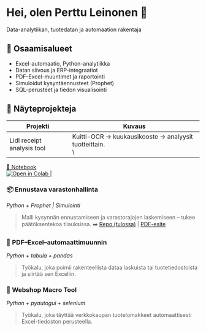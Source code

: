 # Hei, olen Perttu Leinonen 👋  
Data-analytiikan, tuotedatan ja automaation rakentaja

## 🔧 Osaamisalueet
- Excel-automaatio, Python-analytiikka
- Datan siivous ja ERP-integraatiot
- PDF-Excel-muuntimet ja raportointi
- Simuloidut kysyntäennusteet (Prophet)
- SQL-perusteet ja tiedon visualisointi

## 🧩 Näyteprojekteja

| Projekti | Kuvaus |
| -------- | ------ |
| Lidl receipt analysis tool | Kuitti-OCR → kuukausikooste → analyysit tuotteittain.<br> \
  <a href="Toolbox/notebooks/Lidl_receipt_financial_tracker.ipynb">📓 Notebook</a> &nbsp; \
  <a href="https://colab.research.google.com/github/Alleyfoo/Alleyfoo/blob/main/Toolbox/notebooks/Lidl_receipt_financial_tracker.ipynb">
    <img src="https://colab.research.google.com/assets/colab-badge.svg" alt="Open in Colab">
  </a> |
### 📦 Ennustava varastonhallinta
*Python + Prophet | Simulointi*
> Malli kysynnän ennustamiseen ja varastorajojen laskemiseen – tukee päätöksentekoa tilauksissa.
➡️ [Repo (tulossa)]() | [PDF-esite](linkki)

### 📄 PDF–Excel–automaattimuunnin
*Python + tabula + pandas*
> Työkalu, joka poimii rakenteellista dataa laskuista tai tuotetiedostoista ja siirtää sen Exceliin.

### 🛒 Webshop Macro Tool
*Python + pyautogui + selenium*
> Työkalu, joka täyttää verkkokaupan tuotelomakkeet automaattisesti Excel-tiedoston perusteella.

